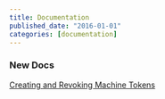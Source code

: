 ```yaml
---
title: Documentation
published_date: "2016-01-01"
categories: [documentation]
---
```

### New Docs

[Creating and Revoking Machine Tokens](/machine-tokens)
